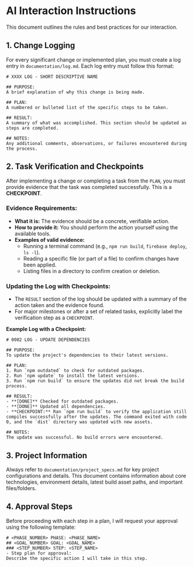# AI Interaction Instructions

This document outlines the rules and best practices for our interaction.

## 1. Change Logging

For every significant change or implemented plan, you must create a log entry in `documentation/log.md`. Each log entry must follow this format:

```
# XXXX LOG - SHORT DESCRIPTIVE NAME

## PURPOSE:
A brief explanation of why this change is being made.

## PLAN:
A numbered or bulleted list of the specific steps to be taken.

## RESULT:
A summary of what was accomplished. This section should be updated as steps are completed.

## NOTES:
Any additional comments, observations, or failures encountered during the process.
```

## 2. Task Verification and Checkpoints

After implementing a change or completing a task from the `PLAN`, you must provide evidence that the task was completed successfully. This is a **CHECKPOINT**.

### Evidence Requirements:
- **What it is:** The evidence should be a concrete, verifiable action.
- **How to provide it:** You should perform the action yourself using the available tools.
- **Examples of valid evidence:**
    - Running a terminal command (e.g., `npm run build`, `firebase deploy`, `ls -l`).
    - Reading a specific file (or part of a file) to confirm changes have been applied.
    - Listing files in a directory to confirm creation or deletion.

### Updating the Log with Checkpoints:
- The `RESULT` section of the log should be updated with a summary of the action taken and the evidence found.
- For major milestones or after a set of related tasks, explicitly label the verification step as a `CHECKPOINT`.

**Example Log with a Checkpoint:**

```
# 0002 LOG - UPDATE DEPENDENCIES

## PURPOSE:
To update the project's dependencies to their latest versions.

## PLAN:
1. Run `npm outdated` to check for outdated packages.
2. Run `npm update` to install the latest versions.
3. Run `npm run build` to ensure the updates did not break the build process.

## RESULT:
- **[DONE]** Checked for outdated packages.
- **[DONE]** Updated all dependencies.
- **CHECKPOINT:** Ran `npm run build` to verify the application still compiles successfully after the updates. The command exited with code 0, and the `dist` directory was updated with new assets.

## NOTES:
The update was successful. No build errors were encountered.
```

## 3. Project Information

Always refer to `documentation/project_specs.md` for key project configurations and details. This document contains information about core technologies, environment details, latest build asset paths, and important files/folders.

## 4. Approval Steps

Before proceeding with each step in a plan, I will request your approval using the following template:

```
# <PHASE_NUMBER> PHASE: <PHASE_NAME>
## <GOAL_NUMBER> GOAL: <GOAL_NAME>
### <STEP_NUMBER> STEP: <STEP_NAME>
- Step plan for approval:
Describe the specific action I will take in this step.
```
